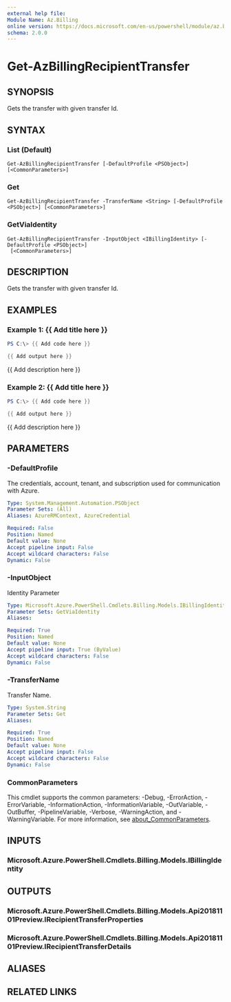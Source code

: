 ```yaml
---
external help file:
Module Name: Az.Billing
online version: https://docs.microsoft.com/en-us/powershell/module/az.billing/get-azbillingrecipienttransfer
schema: 2.0.0
---
```


# Get-AzBillingRecipientTransfer

## SYNOPSIS
Gets the transfer with given transfer Id.

## SYNTAX

### List (Default)
```
Get-AzBillingRecipientTransfer [-DefaultProfile <PSObject>] [<CommonParameters>]
```

### Get
```
Get-AzBillingRecipientTransfer -TransferName <String> [-DefaultProfile <PSObject>] [<CommonParameters>]
```

### GetViaIdentity
```
Get-AzBillingRecipientTransfer -InputObject <IBillingIdentity> [-DefaultProfile <PSObject>]
 [<CommonParameters>]
```

## DESCRIPTION
Gets the transfer with given transfer Id.

## EXAMPLES

### Example 1: {{ Add title here }}
```powershell
PS C:\> {{ Add code here }}

{{ Add output here }}
```

{{ Add description here }}

### Example 2: {{ Add title here }}
```powershell
PS C:\> {{ Add code here }}

{{ Add output here }}
```

{{ Add description here }}

## PARAMETERS

### -DefaultProfile
The credentials, account, tenant, and subscription used for communication with Azure.

```yaml
Type: System.Management.Automation.PSObject
Parameter Sets: (All)
Aliases: AzureRMContext, AzureCredential

Required: False
Position: Named
Default value: None
Accept pipeline input: False
Accept wildcard characters: False
Dynamic: False
```

### -InputObject
Identity Parameter

```yaml
Type: Microsoft.Azure.PowerShell.Cmdlets.Billing.Models.IBillingIdentity
Parameter Sets: GetViaIdentity
Aliases:

Required: True
Position: Named
Default value: None
Accept pipeline input: True (ByValue)
Accept wildcard characters: False
Dynamic: False
```

### -TransferName
Transfer Name.

```yaml
Type: System.String
Parameter Sets: Get
Aliases:

Required: True
Position: Named
Default value: None
Accept pipeline input: False
Accept wildcard characters: False
Dynamic: False
```

### CommonParameters
This cmdlet supports the common parameters: -Debug, -ErrorAction, -ErrorVariable, -InformationAction, -InformationVariable, -OutVariable, -OutBuffer, -PipelineVariable, -Verbose, -WarningAction, and -WarningVariable. For more information, see [about_CommonParameters](http://go.microsoft.com/fwlink/?LinkID=113216).

## INPUTS

### Microsoft.Azure.PowerShell.Cmdlets.Billing.Models.IBillingIdentity

## OUTPUTS

### Microsoft.Azure.PowerShell.Cmdlets.Billing.Models.Api20181101Preview.IRecipientTransferProperties

### Microsoft.Azure.PowerShell.Cmdlets.Billing.Models.Api20181101Preview.IRecipientTransferDetails

## ALIASES

## RELATED LINKS

